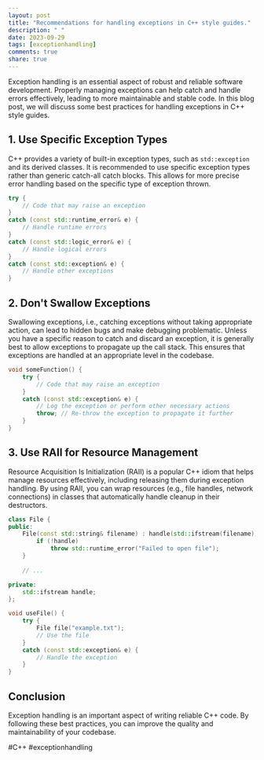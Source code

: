 ```yaml
---
layout: post
title: "Recommendations for handling exceptions in C++ style guides."
description: " "
date: 2023-09-29
tags: [exceptionhandling]
comments: true
share: true
---
```


Exception handling is an essential aspect of robust and reliable software development. Properly managing exceptions can help catch and handle errors effectively, leading to more maintainable and stable code. In this blog post, we will discuss some best practices for handling exceptions in C++ style guides.

## 1. Use Specific Exception Types

C++ provides a variety of built-in exception types, such as `std::exception` and its derived classes. It is recommended to use specific exception types rather than generic catch-all catch blocks. This allows for more precise error handling based on the specific type of exception thrown.

```cpp
try {
    // Code that may raise an exception
}
catch (const std::runtime_error& e) {
    // Handle runtime errors
}
catch (const std::logic_error& e) {
    // Handle logical errors
}
catch (const std::exception& e) {
    // Handle other exceptions
}
```

## 2. Don't Swallow Exceptions

Swallowing exceptions, i.e., catching exceptions without taking appropriate action, can lead to hidden bugs and make debugging problematic. Unless you have a specific reason to catch and discard an exception, it is generally best to allow exceptions to propagate up the call stack. This ensures that exceptions are handled at an appropriate level in the codebase.

```cpp
void someFunction() {
    try {
        // Code that may raise an exception
    }
    catch (const std::exception& e) {
        // Log the exception or perform other necessary actions
        throw; // Re-throw the exception to propagate it further
    }
}
```

## 3. Use RAII for Resource Management

Resource Acquisition Is Initialization (RAII) is a popular C++ idiom that helps manage resources effectively, including releasing them during exception handling. By using RAII, you can wrap resources (e.g., file handles, network connections) in classes that automatically handle cleanup in their destructors.

```cpp
class File {
public:
    File(const std::string& filename) : handle(std::ifstream(filename)) {
        if (!handle)
            throw std::runtime_error("Failed to open file");
    }
    
    // ...

private:
    std::ifstream handle;
};

void useFile() {
    try {
        File file("example.txt");
        // Use the file
    }
    catch (const std::exception& e) {
        // Handle the exception
    }
}
```

## Conclusion

Exception handling is an important aspect of writing reliable C++ code. By following these best practices, you can improve the quality and maintainability of your codebase.

#C++ #exceptionhandling